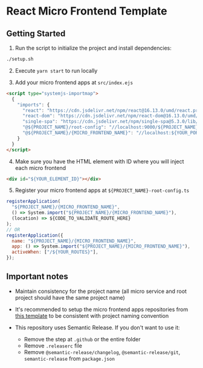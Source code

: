 # React Micro Frontend Template

## Getting Started

1. Run the script to initialize the project and install dependencies:

```bash
./setup.sh
```

2. Execute `yarn start` to run locally

3. Add your micro frontend apps at `src/index.ejs`

```html
<script type="systemjs-importmap">
  {
    "imports": {
      "react": "https://cdn.jsdelivr.net/npm/react@16.13.0/umd/react.production.min.js",
      "react-dom": "https://cdn.jsdelivr.net/npm/react-dom@16.13.0/umd/react-dom.production.min.js",
      "single-spa": "https://cdn.jsdelivr.net/npm/single-spa@5.3.0/lib/system/single-spa.min.js",
      "@${PROJECT_NAME}/root-config": "//localhost:9000/${PROJECT_NAME}-root-config.js",
      "@${PROJECT_NAME}/{MICRO_FRONTEND_NAME}": "//localhost:${YOUR_PORT}/${PROJECT_NAME}-{MICRO_FRONTEND_NAME}.js"
    }
  }
</script>
```

4. Make sure you have the HTML element with ID where you will inject each micro frontend

```html
<div id="${YOUR_ELEMENT_ID}"></div>
```

5. Register your micro frontend apps at `${PROJECT_NAME}-root-config.ts`

```js
registerApplication(
  "${PROJECT_NAME}/{MICRO_FRONTEND_NAME}",
  () => System.import("${PROJECT_NAME}/{MICRO_FRONTEND_NAME}"),
  (location) => ${CODE_TO_VALIDATE_ROUTE_HERE}
);
// OR
registerApplication({
  name: "${PROJECT_NAME}/{MICRO_FRONTEND_NAME}",
  app: () => System.import("${PROJECT_NAME}/{MICRO_FRONTEND_NAME}"),
  activeWhen: ["/${YOUR_ROUTES}"],
});
```

## Important notes

- Maintain consistency for the project name (all micro service and root project should have the same project name)

- It's recommended to setup the micro frontend apps repositories from [this template](https://github.com/edwardramirez31/micro-frontend-template) to be consistent with project naming convention

- This repository uses Semantic Release. If you don't want to use it:
  - Remove the step at `.github` or the entire folder
  - Remove `.releaserc` file
  - Remove `@semantic-release/changelog`, `@semantic-release/git`, `semantic-release` from `package.json`
